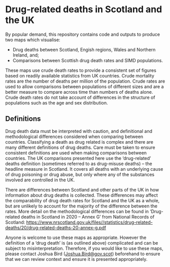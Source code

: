 # Drug-related deaths in Scotland and the UK

By popular demand, this repository contains code and outputs to produce two maps which visualise:

  * Drug deaths between Scotland, Engish regions, Wales and Northern Ireland, and;
  * Comparisons between Scottish drug death rates and SIMD populations.

These maps use crude death rates to provide a consistent set of figures based on readily available statistics from UK countries. Crude mortality rates are the number of 
deaths per million of the population. Crude rates are used to allow comparisons between populations of different sizes and are a better measure to compare across time than numbers of deaths alone. Crude death rates do not take account of differences in the structure of populations such as the age and sex distribution. 

## Definitions

Drug death data must be interpreted with caution, and definitional and methodological differences considered when comparing between countries. Classifying a death as drug related is complex and there are many different definitions of drug deaths. Care must be taken to ensure consistent definitions are used when making comparisons between countries. The UK comparisons presented here use the ‘drug-related’ deaths definition (sometimes referred to as drug-misuse deaths) – the headline measure in Scotland. It covers all deaths with an underlying cause of drug poisoning or drug abuse, but only where any of the substances involved are controlled in the UK. 

There are differences between Scotland and other parts of the UK in how information about drug deaths is collected. These differences may affect the comparability of 
drug death rates for Scotland and the UK as a whole, but are unlikely to account for the majority of the difference between the rates. More detail on the methodological 
differences can be found in ‘Drug-related deaths in Scotland in 2020 – Annex G’ from National Records of Scotland: https://www.nrscotland.gov.uk/files//statistics/drug-related-deaths/20/drug-related-deaths-20-annex-g.pdf

Anyone is welcome to use these maps as appropriate. However the definition of a ‘drug death’ is (as outlined above) complicated and can be subject to misinterpretation. Therefore, if you would like to use these maps, please contact Joshua Bird (Joshua.Bird@gov.scot) beforehand to ensure that we can review context and ensure it is presented appropriately. 

